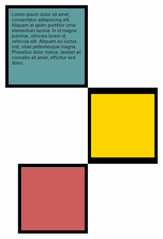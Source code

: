 <!DOCTYPE html>
<html lang="en">
<head>
    <meta charset="UTF-8">
    <meta name="viewport" content="width=device-width, initial-scale=1.0">
    <title>Box Model</title>
    <style>
        .box {
            background-color: cadetblue;
            width:200px;
            height:200px;
            border: 10px solid black;
            padding: 20px;
        }
        .box2 {
            background-color: gold;
            width:200px;
            height:200px;
            border: 20px solid black;
            border-width:20px 10px;
            margin-left: 260px;
        }
        .box3 {
            background-color: indianred;
            width:200px;
            height:200px;
            border: 10px solid black;
            margin-left: 40px;
        }
        p {
            margin: -10px;
        }
    </style>
</head>
<body>
    <div class="box">
        <p>Lorem ipsum dolor sit amet, consectetur adispiscing elit. Aliquam at apien porttitor urna elementum lacinia. In id magna pulvinar, ultricies lorem id, vehicula elit. Aliquam eu luctus nisl, vitae pellentesque magna. Phasellus dolor metus, laoreet ac convallis sit amet, efficitur sed dolor.</p>
    </div>
    <div class="box2">
  </div>
  <div class="box3">
  </div>
    
</body>
</html>
